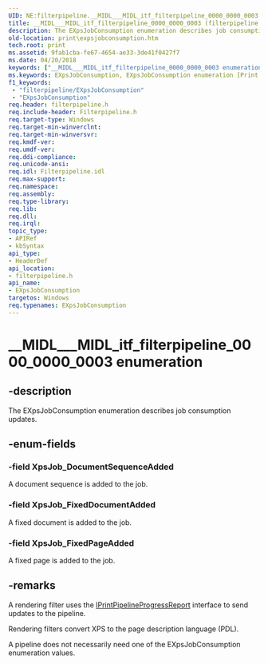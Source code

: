 ```yaml
---
UID: NE:filterpipeline.__MIDL___MIDL_itf_filterpipeline_0000_0000_0003
title: __MIDL___MIDL_itf_filterpipeline_0000_0000_0003 (filterpipeline.h)
description: The EXpsJobConsumption enumeration describes job consumption updates.
old-location: print\expsjobconsumption.htm
tech.root: print
ms.assetid: 9fab1cba-fe67-4654-ae33-3de41f0427f7
ms.date: 04/20/2018
keywords: ["__MIDL___MIDL_itf_filterpipeline_0000_0000_0003 enumeration"]
ms.keywords: EXpsJobConsumption, EXpsJobConsumption enumeration [Print Devices], XpsJob_DocumentSequenceAdded, XpsJob_FixedDocumentAdded, XpsJob_FixedPageAdded, __MIDL___MIDL_itf_filterpipeline_0000_0000_0003, filterpipeline/EXpsJobConsumption, filterpipeline/XpsJob_DocumentSequenceAdded, filterpipeline/XpsJob_FixedDocumentAdded, filterpipeline/XpsJob_FixedPageAdded, filterpipeline_67998379-96d5-4e6f-abc3-602526b12276.xml, print.expsjobconsumption
f1_keywords:
 - "filterpipeline/EXpsJobConsumption"
 - "EXpsJobConsumption"
req.header: filterpipeline.h
req.include-header: Filterpipeline.h
req.target-type: Windows
req.target-min-winverclnt: 
req.target-min-winversvr: 
req.kmdf-ver: 
req.umdf-ver: 
req.ddi-compliance: 
req.unicode-ansi: 
req.idl: Filterpipeline.idl
req.max-support: 
req.namespace: 
req.assembly: 
req.type-library: 
req.lib: 
req.dll: 
req.irql: 
topic_type:
- APIRef
- kbSyntax
api_type:
- HeaderDef
api_location:
- filterpipeline.h
api_name:
- EXpsJobConsumption
targetos: Windows
req.typenames: EXpsJobConsumption
---
```


# __MIDL___MIDL_itf_filterpipeline_0000_0000_0003 enumeration


## -description


The EXpsJobConsumption enumeration describes job consumption updates.


## -enum-fields




### -field XpsJob_DocumentSequenceAdded

A document sequence is added to the job.


### -field XpsJob_FixedDocumentAdded

A fixed document is added to the job.


### -field XpsJob_FixedPageAdded

A fixed page is added to the job.


## -remarks



A rendering filter uses the <a href="https://docs.microsoft.com/windows-hardware/drivers/ddi/filterpipeline/nn-filterpipeline-iprintpipelineprogressreport">IPrintPipelineProgressReport</a> interface to send updates to the pipeline. 

Rendering filters convert XPS to the page description language (PDL). 

A pipeline does not necessarily need one of the EXpsJobConsumption enumeration values.



